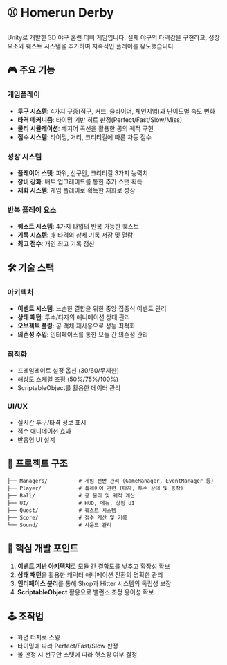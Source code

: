 # ⚾ Homerun Derby

Unity로 개발한 3D 야구 홈런 더비 게임입니다. 실제 야구의 타격감을 구현하고, 성장 요소와 퀘스트 시스템을 추가하여 지속적인 플레이를 유도했습니다.

## 🎮 주요 기능

### 게임플레이
- **투구 시스템**: 4가지 구종(직구, 커브, 슬라이더, 체인지업)과 난이도별 속도 변화
- **타격 메커니즘**: 타이밍 기반 히트 판정(Perfect/Fast/Slow/Miss)
- **물리 시뮬레이션**: 베지어 곡선을 활용한 공의 궤적 구현
- **점수 시스템**: 타이밍, 거리, 크리티컬에 따른 차등 점수

### 성장 시스템  
- **플레이어 스탯**: 파워, 선구안, 크리티컬 3가지 능력치
- **장비 강화**: 배트 업그레이드를 통한 추가 스탯 획득
- **재화 시스템**: 게임 플레이로 획득한 재화로 성장

### 반복 플레이 요소
- **퀘스트 시스템**: 4가지 타입의 반복 가능한 퀘스트
- **기록 시스템**: 매 타격의 상세 기록 저장 및 열람
- **최고 점수**: 개인 최고 기록 갱신

## 🛠 기술 스택

### 아키텍처
- **이벤트 시스템**: 느슨한 결합을 위한 중앙 집중식 이벤트 관리
- **상태 패턴**: 투수/타자의 애니메이션 상태 관리
- **오브젝트 풀링**: 공 객체 재사용으로 성능 최적화
- **의존성 주입**: 인터페이스를 통한 모듈 간 의존성 관리

### 최적화
- 프레임레이트 설정 옵션 (30/60/무제한)
- 해상도 스케일 조정 (50%/75%/100%)
- ScriptableObject를 활용한 데이터 관리

### UI/UX
- 실시간 투구/타격 정보 표시
- 점수 애니메이션 효과
- 반응형 UI 설계

## 📁 프로젝트 구조

```
├── Managers/          # 게임 전반 관리 (GameManager, EventManager 등)
├── Player/            # 플레이어 관련 (타자, 투수 상태 및 동작)
├── Ball/              # 공 물리 및 궤적 계산
├── UI/                # HUD, 메뉴, 상점 UI
├── Quest/             # 퀘스트 시스템
├── Score/             # 점수 계산 및 기록
└── Sound/             # 사운드 관리
```

## 🎯 핵심 개발 포인트

1. **이벤트 기반 아키텍처**로 모듈 간 결합도를 낮추고 확장성 확보
2. **상태 패턴**을 활용한 캐릭터 애니메이션 전환의 명확한 관리
3. **인터페이스 분리**를 통해 Shop과 Hitter 시스템의 독립성 보장
4. **ScriptableObject** 활용으로 밸런스 조정 용이성 확보

## 🕹 조작법
- 화면 터치로 스윙
- 타이밍에 따라 Perfect/Fast/Slow 판정
- 볼 판정 시 선구안 스탯에 따라 헛스윙 여부 결정
